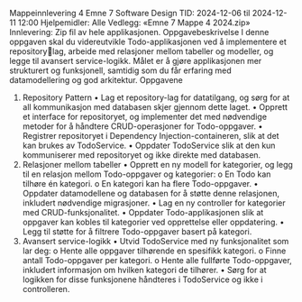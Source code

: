 Mappeinnlevering 4
Emne 7 Software Design
TID: 2024-12-06 til 2024-12-11 12:00
Hjelpemidler: Alle
Vedlegg: «Emne 7 Mappe 4 2024.zip»
Innlevering: Zip fil av hele applikasjonen.
Oppgavebeskrivelse
I denne oppgaven skal du videreutvikle Todo-applikasjonen ved å implementere et repositorylag, arbeide med relasjoner mellom tabeller og modeller, og legge til avansert service-logikk. 
Målet er å gjøre applikasjonen mer strukturert og funksjonell, samtidig som du får erfaring 
med datamodellering og god arkitektur.
Oppgavene
1. Repository Pattern
• Lag et repository-lag for datatilgang, og sørg for at all kommunikasjon med databasen 
skjer gjennom dette laget.
• Opprett et interface for repositoryet, og implementer det med nødvendige metoder for 
å håndtere CRUD-operasjoner for Todo-oppgaver.
• Registrer repositoryet i Dependency Injection-containeren, slik at det kan brukes av 
TodoService.
• Oppdater TodoService slik at den kun kommuniserer med repositoryet og ikke direkte 
med databasen.
2. Relasjoner mellom tabeller
• Opprett en ny modell for kategorier, og legg til en relasjon mellom Todo-oppgaver og 
kategorier:
o En Todo kan tilhøre én kategori.
o En kategori kan ha flere Todo-oppgaver.
• Oppdater datamodellene og databasen for å støtte denne relasjonen, inkludert 
nødvendige migrasjoner.
• Lag en ny controller for kategorier med CRUD-funksjonalitet.
• Oppdater Todo-applikasjonen slik at oppgaver kan kobles til kategorier ved 
opprettelse eller oppdatering.
• Legg til støtte for å filtrere Todo-oppgaver basert på kategori.
3. Avansert service-logikk
• Utvid TodoService med ny funksjonalitet som lar deg:
o Hente alle oppgaver tilhørende en spesifikk kategori.
o Finne antall Todo-oppgaver per kategori.
o Hente alle fullførte Todo-oppgaver, inkludert informasjon om hvilken kategori 
de tilhører.
• Sørg for at logikken for disse funksjonene håndteres i TodoService og ikke i 
controlleren.
